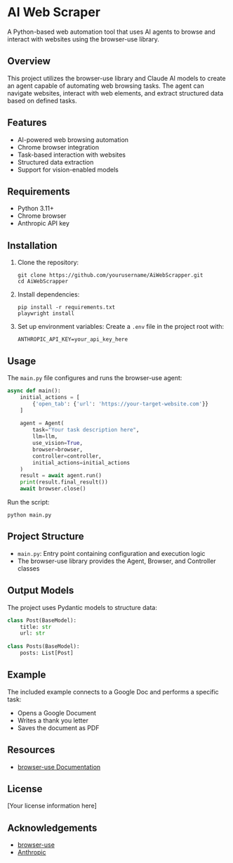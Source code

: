 # AI Web Scraper

A Python-based web automation tool that uses AI agents to browse and interact with websites using the browser-use library.

## Overview

This project utilizes the browser-use library and Claude AI models to create an agent capable of automating web browsing tasks. The agent can navigate websites, interact with web elements, and extract structured data based on defined tasks.

## Features

- AI-powered web browsing automation
- Chrome browser integration
- Task-based interaction with websites
- Structured data extraction
- Support for vision-enabled models

## Requirements

- Python 3.11+
- Chrome browser
- Anthropic API key

## Installation

1. Clone the repository:
   ```
   git clone https://github.com/yourusername/AiWebScrapper.git
   cd AiWebScrapper
   ```

2. Install dependencies:
   ```
   pip install -r requirements.txt
   playwright install
   ```

3. Set up environment variables:
   Create a `.env` file in the project root with:
   ```
   ANTHROPIC_API_KEY=your_api_key_here
   ```

## Usage

The `main.py` file configures and runs the browser-use agent:

```python
async def main():
    initial_actions = [
        {'open_tab': {'url': 'https://your-target-website.com'}}
    ]
    
    agent = Agent(
        task="Your task description here",
        llm=llm,
        use_vision=True,
        browser=browser,
        controller=controller,
        initial_actions=initial_actions
    )
    result = await agent.run()
    print(result.final_result())
    await browser.close()
```

Run the script:
```
python main.py
```

## Project Structure

- `main.py`: Entry point containing configuration and execution logic
- The browser-use library provides the Agent, Browser, and Controller classes

## Output Models

The project uses Pydantic models to structure data:

```python
class Post(BaseModel):
    title: str
    url: str
    
class Posts(BaseModel):
    posts: List[Post]
```

## Example

The included example connects to a Google Doc and performs a specific task:
- Opens a Google Document
- Writes a thank you letter
- Saves the document as PDF

## Resources

- [browser-use Documentation](https://docs.browser-use.com/)

## License

[Your license information here]

## Acknowledgements

- [browser-use](https://docs.browser-use.com/)
- [Anthropic](https://www.anthropic.com/)
